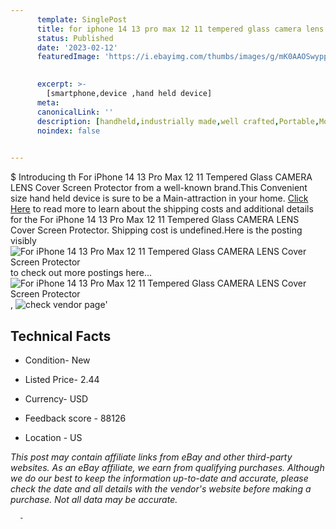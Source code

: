 ```yaml
---
      template: SinglePost
      title: for iphone 14 13 pro max 12 11 tempered glass camera lens cover screen protector
      status: Published
      date: '2023-02-12'
      featuredImage: 'https://i.ebayimg.com/thumbs/images/g/mK0AAOSwyppjczLn/s-l225.jpg'
       

      excerpt: >-
        [smartphone,device ,hand held device]
      meta:
      canonicalLink: ''
      description: [handheld,industrially made,well crafted,Portable,Mobile,Compact,Convenient,Lightweight,Maneuverable,Man-portable,Miniature,Carriable,Hand-held,Light,Holdable,Transportable,Mobile device,Pocket-sized,On-the-go,Wireless,Cordless,Compact size,Convenient size, smartphone,device ,hand held device]
      noindex: false
      

---
```

$
      Introducing th For iPhone 14 13 Pro Max 12 11 Tempered Glass CAMERA LENS Cover Screen Protector from a well-known brand.This Convenient size hand held device is sure to be a Main-attraction in your home. [Click Here](https://www.ebay.com/itm/314137537488?hash=item49240e6bd0%3Ag%3AmK0AAOSwyppjczLn&mkevt=1&mkcid=1&mkrid=711-53200-19255-0&campid=%253CePNCampaignId%253E&customid=%253CreferenceId%253E&toolid=10049) to read more to learn about the shipping costs and additional details for the For iPhone 14 13 Pro Max 12 11 Tempered Glass CAMERA LENS Cover Screen Protector. Shipping cost is undefined.Here is the posting visibly ![For iPhone 14 13 Pro Max 12 11 Tempered Glass CAMERA LENS Cover Screen Protector](https://i.ebayimg.com/thumbs/images/g/mK0AAOSwyppjczLn/s-l225.jpg) to check out more postings here... ![For iPhone 14 13 Pro Max 12 11 Tempered Glass CAMERA LENS Cover Screen Protector](https://i.ebayimg.com/images/g/mK0AAOSwyppjczLn/s-l1200.jpg), ![check vendor page](https://origin-galleryplus.ebayimg.com/ws/web/314137537488_2_0_1/225x225.jpg,https://origin-galleryplus.ebayimg.com/ws/web/314137537488_3_0_1/225x225.jpg,https://origin-galleryplus.ebayimg.com/ws/web/314137537488_4_0_1/225x225.jpg,https://origin-galleryplus.ebayimg.com/ws/web/314137537488_5_0_1/225x225.jpg,https://origin-galleryplus.ebayimg.com/ws/web/314137537488_6_0_1/225x225.jpg,https://origin-galleryplus.ebayimg.com/ws/web/314137537488_7_0_1/225x225.jpg,https://origin-galleryplus.ebayimg.com/ws/web/314137537488_8_0_1/225x225.jpg,https://origin-galleryplus.ebayimg.com/ws/web/314137537488_9_0_1/225x225.jpg,https://origin-galleryplus.ebayimg.com/ws/web/314137537488_10_0_1/225x225.jpg,https://origin-galleryplus.ebayimg.com/ws/web/314137537488_11_0_1/225x225.jpg,https://origin-galleryplus.ebayimg.com/ws/web/314137537488_12_0_1/225x225.jpg)'

      

 ## Technical Facts 



     
      

 - Condition- New 


      

 - Listed Price- 2.44 


      

 - Currency- USD 


      

 - Feedback score - 88126 


      

 - Location - US 


      
      

 *_This post may contain affiliate links from eBay and other third-party websites. As an eBay affiliate, we earn from qualifying purchases. Although we do our best to keep the information up-to-date and accurate, please check the date and all details with the vendor's website before making a purchase. Not all data may be accurate._*




      -
